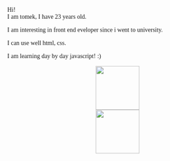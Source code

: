 <link rel="preconnect" href="https://fonts.googleapis.com">
<link rel="preconnect" href="https://fonts.gstatic.com" crossorigin>
<link href="https://fonts.googleapis.com/css2?family=Alkatra:wght@400;700&display=swap" rel="stylesheet">
<style>body{font-family: 'Alkatra', cursive;}</style>
Hi!<br>
I am tomek, I have 23 years old.</br>

I am interesting in front end eveloper since i went to university. </br>

I can use well html, css. </br>

I am learning day by day javascript! :)</br>

<div id="header" align="center">
  <img src="https://media.giphy.com/media/M9gbBd9nbDrOTu1Mqx/giphy.gif" width="100"/></br>
  <img src="https://img.shields.io/badge/-Netlify-blue" width="100"/>
</div>
